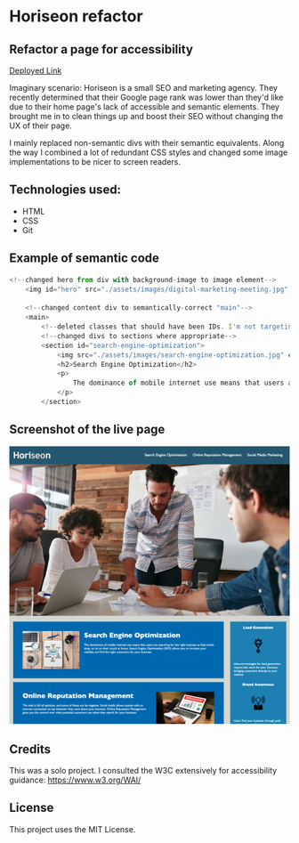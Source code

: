 # Horiseon refactor

## Refactor a page for accessibility

[Deployed Link](https://lshillman.github.io/horiseon-refactor/)

Imaginary scenario: Horiseon is a small SEO and marketing agency. They recently determined that their Google page rank was lower than they'd like due to their home page's lack of accessible and semantic elements. They brought me in to clean things up and boost their SEO without changing the UX of their page.

I mainly replaced non-semantic divs with their semantic equivalents. Along the way I combined a lot of redundant CSS styles and changed some image implementations to be nicer to screen readers.

## Technologies used:

* HTML
* CSS
* Git


## Example of semantic code

````javascript
<!--changed hero from div with background-image to image element-->
    <img id="hero" src="./assets/images/digital-marketing-meeting.jpg" alt="picture of a diverse team of professionals working at a conference table, with a whiteboard on a tasteful accent wall in the background">
   
    <!--changed content div to semantically-correct "main"-->
    <main>
        <!--deleted classes that should have been IDs. I'm not targeting these IDs with CSS, but leaving them in case they're useful for anchor links, etc-->
        <!--changed divs to sections where appropriate-->
        <section id="search-engine-optimization">
            <img src="./assets/images/search-engine-optimization.jpg" class="float-left" alt="A notebook on a table showing an illustration of the factors that go into proper SEO." />
            <h2>Search Engine Optimization</h2>
            <p>
                The dominance of mobile internet use means that users are searching for the right business as they travel, shop, or sit on their couch at home. Search Engine Optimization (SEO) allows you to increase your visibility and find the right customers for your business.
            </p>
        </section>
````

## Screenshot of the live page 

![a screenshot of Horiseon's web page after the refactor](./assets/readme/horiseon-screenshot.png)


## Credits

This was a solo project. I consulted the W3C extensively for accessibility guidance:
https://www.w3.org/WAI/


## License

This project uses the MIT License.
